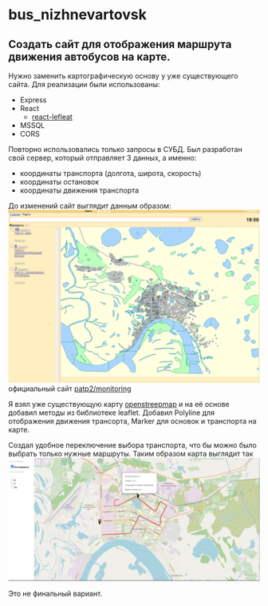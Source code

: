 # bus_nizhnevartovsk
## Создать сайт для отображения маршрута движения автобусов на карте. 
Нужно заменить картографическую основу у уже существующего сайта. Для реализации были использованы:
- Express 
- React
  - [react-lefleat](https://react-leaflet.js.org/docs/start-setup/) 
- MSSQL
- CORS

Повторно использовались только запросы в СУБД.
Был разработан свой сервер, который отправляет 3 данных, а именно: 
- координаты транспорта (долгота, широта, скорость)
- координаты остановок
- координаты движения транспорта

До изменений сайт выглядит данным образом: ![alt text](image.png)   
официальный сайт [patp2/monitoring](http://www.patp2-nv.ru/monitoring/)

Я взял уже существующую карту [openstreepmap](https://www.openstreetmap.org/#map=0/18/-44) и на её основе добавил методы из библиотеке leaflet. Добавил Polyline для отображения движения трансорта, Marker для основок и транспорта на карте.

Создал удобное переключение выбора транспорта, что бы можно было выбрать только нужные маршруты.
Таким образом карта выглядит так![alt text](image-1.png)

Это не финальный вариант.